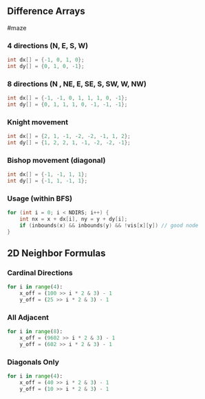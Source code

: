 ## Difference Arrays 
#maze
### 4 directions (N, E, S, W)
```cpp
int dx[] = {-1, 0, 1, 0};
int dy[] = {0, 1, 0, -1};
```
### 8 directions (N , NE, E, SE, S, SW, W, NW)
```cpp
int dx[] = {-1, -1, 0, 1, 1, 1, 0, -1};
int dy[] = {0, 1, 1, 1, 0, -1, -1, -1};
```
### Knight movement
```cpp
int dx[] = {2, 1, -1, -2, -2, -1, 1, 2};
int dy[] = {1, 2, 2, 1, -1, -2, -2, -1};
```
### Bishop movement (diagonal)
```cpp
int dx[] = {-1, -1, 1, 1};
int dy[] = {-1, 1, -1, 1};
```
### Usage (within BFS)
```cpp
for (int i = 0; i < NDIRS; i++) {
	int nx = x + dx[i], ny = y + dy[i];
	if (inbounds(x) && inbounds(y) && !vis[x][y]) // good node
}
```

## 2D Neighbor Formulas

### Cardinal Directions
```python
for i in range(4):
	x_off = (100 >> i * 2 & 3) - 1
	y_off = (25 >> i * 2 & 3) - 1
```
### All Adjacent
```python
for i in range(8):
	x_off = (9602 >> i * 2 & 3) - 1
	y_off = (602 >> i * 2 & 3) - 1
```
### Diagonals Only
```python
for i in range(4):
	x_off = (40 >> i * 2 & 3) - 1
	y_off = (10 >> i * 2 & 3) - 1
```
